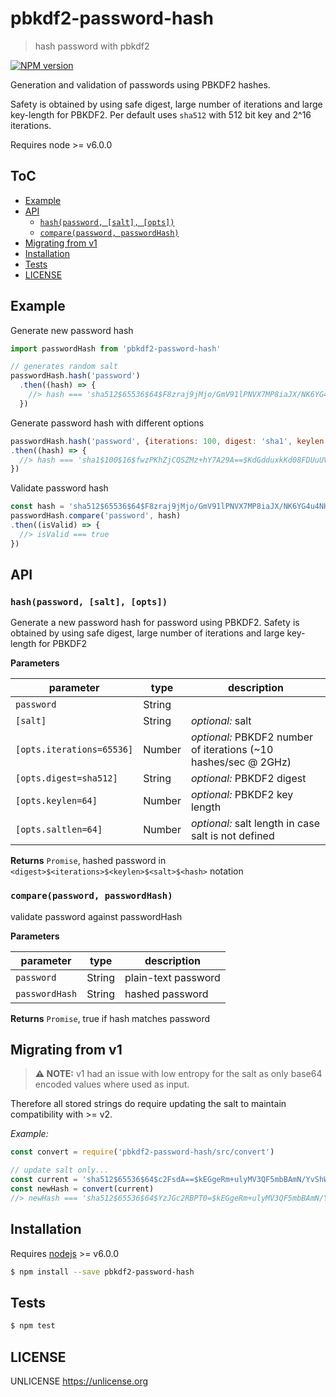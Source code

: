 # pbkdf2-password-hash

> hash password with pbkdf2

[![NPM version](https://badge.fury.io/js/pbkdf2-password-hash.svg)](https://www.npmjs.com/package/pbkdf2-password-hash/)

Generation and validation of passwords using PBKDF2 hashes.

Safety is obtained by using safe digest, large number of iterations and large key-length for PBKDF2.
Per default uses `sha512` with 512 bit key and 2^16 iterations.

Requires node >= v6.0.0

## ToC

<!-- !toc (minlevel=2 omit="ToC") -->

* [Example](#example)
* [API](#api)
  * [`hash(password, [salt], [opts])`](#hashpassword-salt-opts)
  * [`compare(password, passwordHash)`](#comparepassword-passwordhash)
* [Migrating from v1](#migrating-from-v1)
* [Installation](#installation)
* [Tests](#tests)
* [LICENSE](#license)

<!-- toc! -->

## Example

Generate new password hash

```js
import passwordHash from 'pbkdf2-password-hash'

// generates random salt
passwordHash.hash('password')
  .then((hash) => {
    //> hash === 'sha512$65536$64$F8zraj9jMjo/GmV91lPNVX7MP8iaJX/NK6YG4u4NH+wUeBBfydb5kZl4Bc7nlChZAH78YaExx9l0WfPuEC39Ew==$UcjfxN4pmEv+iD8nUjyd4hEnlkkkuLYEtAy1V3Cr3s96AAeyBLbRUhVgJTwSRJZUj23xQ2cuOPTnH/YoAkNqOQ=='
  })
```

Generate password hash with different options

```js
passwordHash.hash('password', {iterations: 100, digest: 'sha1', keylen: 16, saltlen: 16})
.then((hash) => {
  //> hash === 'sha1$100$16$fwzPKhZjCQSZMz+hY7A29A==$KdGdduxkKd08FDUuUVDVRQ=='
})
```

Validate password hash

```js
const hash = 'sha512$65536$64$F8zraj9jMjo/GmV91lPNVX7MP8iaJX/NK6YG4u4NH+wUeBBfydb5kZl4Bc7nlChZAH78YaExx9l0WfPuEC39Ew==$UcjfxN4pmEv+iD8nUjyd4hEnlkkkuLYEtAy1V3Cr3s96AAeyBLbRUhVgJTwSRJZUj23xQ2cuOPTnH/YoAkNqOQ=='
passwordHash.compare('password', hash)
.then((isValid) => {
  //> isValid === true
})
```

## API

### `hash(password, [salt], [opts])`

Generate a new password hash for password using PBKDF2.
Safety is obtained by using safe digest, large number of iterations and large key-length for PBKDF2

**Parameters**

| parameter                  | type   | description                                         |
| -------------------------- | ------ | --------------------------------------------------- |
| `password`                 | String |                                                     |
| `[salt]`                   | String | _optional:_ salt                           |
| `[opts.iterations=65536]`  | Number | _optional:_ PBKDF2 number of iterations (~10 hashes/sec @ 2GHz) |
| `[opts.digest=sha512]`     | String | _optional:_ PBKDF2 digest                           |
| `[opts.keylen=64]`         | Number | _optional:_ PBKDF2 key length                       |
| `[opts.saltlen=64]`        | Number | _optional:_ salt length in case salt is not defined |


**Returns** `Promise`, hashed password in `<digest>$<iterations>$<keylen>$<salt>$<hash>` notation

### `compare(password, passwordHash)`

validate password against passwordHash

**Parameters**

| parameter      | type   | description         |
| -------------- | ------ | ------------------- |
| `password`     | String | plain-text password |
| `passwordHash` | String | hashed password     |


**Returns** `Promise`, true if hash matches password

## Migrating from v1

> **⚠ NOTE:** v1 had an issue with low entropy for the salt as only base64 encoded values where used as input.

Therefore all stored strings do require updating the salt to maintain compatibility with >= v2.

_Example:_

```js
const convert = require('pbkdf2-password-hash/src/convert')

// update salt only...
const current = 'sha512$65536$64$c2FsdA==$kEGgeRm+ulyMV3QF5mbBAmN/YvShWUDnfxSfEQCtDFB6iBXU0BestPw5tLYB46qpXy3gqk40zUHa0D/LCzR8aQ=='
const newHash = convert(current)
//> newHash === 'sha512$65536$64$YzJGc2RBPT0=$kEGgeRm+ulyMV3QF5mbBAmN/YvShWUDnfxSfEQCtDFB6iBXU0BestPw5tLYB46qpXy3gqk40zUHa0D/LCzR8aQ=='
```

## Installation

Requires [nodejs](http://nodejs.org/) >= v6.0.0

```sh
$ npm install --save pbkdf2-password-hash
```

## Tests

```sh
$ npm test
```

## LICENSE

UNLICENSE <https://unlicense.org>
